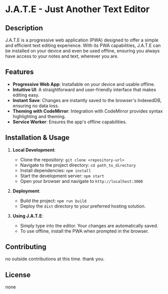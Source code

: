 # J.A.T.E - Just Another Text Editor

## Description
J.A.T.E is a progressive web application (PWA) designed to offer a simple and efficient text editing experience. With its PWA capabilities, J.A.T.E can be installed on your device and even be used offline, ensuring you always have access to your notes and text, wherever you are.


## Features

- **Progressive Web App**: Installable on your device and usable offline.
- **Intuitive UI**: A straightforward and user-friendly interface that makes editing easy.
- **Instant Save**: Changes are instantly saved to the browser's IndexedDB, ensuring no data loss.
- **Theming with CodeMirror**: Integration with CodeMirror provides syntax highlighting and theming.
- **Service Worker**: Ensures the app's offline capabilities.

## Installation & Usage

1. **Local Development**:
    - Clone the repository: `git clone <repository-url>`
    - Navigate to the project directory: `cd path_to_directory`
    - Install dependencies: `npm install`
    - Start the development server: `npm start`
    - Open your browser and navigate to `http://localhost:3000`

2. **Deployment**:
    - Build the project: `npm run build`
    - Deploy the `dist` directory to your preferred hosting solution.

3. **Using J.A.T.E**:
    - Simply type into the editor. Your changes are automatically saved.
    - To use offline, install the PWA when prompted in the browser.

## Contributing

no outside contributions at this time. thank you.

## License

none
